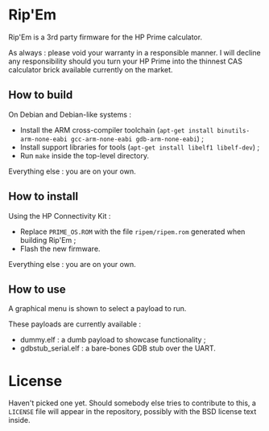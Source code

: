 # Rip'Em
Rip'Em is a 3rd party firmware for the HP Prime calculator.

As always : please void your warranty in a responsible manner. I will decline any responsibility should you turn your HP Prime into the thinnest CAS calculator brick available currently on the market.

## How to build
On Debian and Debian-like systems :
 * Install the ARM cross-compiler toolchain (`apt-get install binutils-arm-none-eabi gcc-arm-none-eabi gdb-arm-none-eabi`) ;
 * Install support libraries for tools (`apt-get install libelf1 libelf-dev`) ;
 * Run `make` inside the top-level directory.

Everything else : you are on your own.

## How to install
Using the HP Connectivity Kit :
 * Replace `PRIME_OS.ROM` with the file `ripem/ripem.rom` generated when building Rip'Em ;
 * Flash the new firmware.

Everything else : you are on your own.

## How to use

A graphical menu is shown to select a payload to run.

These payloads are currently available :
* dummy.elf : a dumb payload to showcase functionality ;
* gdbstub_serial.elf : a bare-bones GDB stub over the UART.

# License
Haven't picked one yet. Should somebody else tries to contribute to this, a `LICENSE` file will appear in the repository, possibly with the BSD license text inside.
